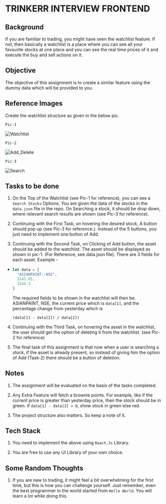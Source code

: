 # TRINKERR INTERVIEW FRONTEND

## Background

If you are familiar to trading, you might have seen the watchlist feature. If not, then basically a watchlist is a place where you can see all your favourite stocks at one place and you can see the real time prices of it and execute the buy and sell actions on it.

## Objective

The objective of this assignment is to create a similar feature using the dummy data which will be provided to you.

## Reference Images

Create the watchlist structure as given in the below pic.

`Pic-1`

![Watchlist](./assets/watchlist.png)

`Pic-2`

![Add_Delete](./assets/add_delete.png)

`Pic-3`

![Search](./assets/search.png)
## Tasks to be done

1. On the Top of the Watchlist (see Pic-1 for reference), you can see a `Search Stocks` Options. You are given the data of the stocks in the `data.json` file in the repo. On Searching a stock, it should be drop down, where relevant search results are shown (see Pic-3 for reference).

2. Continuing with the First Task, on hovering the desired stock, A button should pop up (see Pic-3 for reference.). Instead of the 5 buttons, you just need to implement one button of Add.  

3. Continuing with the Second Task, on Clicking of Add button, the asset should be added to the watchlist. The asset should be displayed as shown in  pic-1. (For Reference, see data.json file). There are 3 fields for each asset. Example -

- ```jsx
  let data = [
    "ASIANPAINT::NSE",
    3143.65,
    3144.3
  ]
  ```
  The required fields to be shown in the watchlist will then be. ASIANPAINT, NSE, the current price which is `data[1]`, and the percentage change from yesterday which is
  
   `(data[1] - data[2]) / data[2])`
4. Continuing with the Third Task, on hovering the asset in the watchlist, the user should get the option of deleting it from the watchlist. (see Pic-2 for reference) 

4. The final task of this assignment is that now when a user is searching a stock, if the asset is already present, so instead of giving him the option of Add (Task-2) there should be a button of deletion.


## Notes
1. The assignment will be evaluated on the basis of the tasks completed.

2. Any Extra Feature will fetch a brownie points. For example, like if the current price is greater than yesterday price, then the stock should be in green. if `data[1] - data[2] > 0`, show stock in green else red.

3. The project structure also matters. So keep a note of it. 

## Tech Stack
1. You need to implement the above using `React.Js` Library.

2. You are free to use any UI Library of your own choice.  

## Some Random Thoughts
1. If you are new to trading, it might feel a bit overwhelming for the first time, but this is how you can challenge yourself. Just remember, even the best programmer in the world started from `Hello World`. You will learn a lot while doing this.
